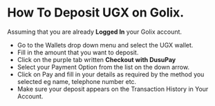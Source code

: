  # How To Deposit UGX on Golix.

Assuming that you are already **Logged In** your Golix account.
-   Go to the Wallets drop down menu and select the UGX wallet.
-   Fill in the amount that you want to deposit.
-   Click on the purple tab written  **Checkout with DusuPay**
-   Select your Payment Option from the list on the down arrow.
-   Click on Pay and fill in your details as required by the method you selected eg name, telephone number etc.
-   Make sure your deposit appears on the Transaction History in Your Account.
